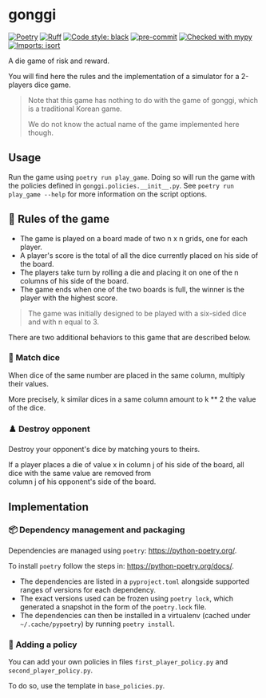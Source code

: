 # gonggi

[![Poetry](https://img.shields.io/endpoint?url=https://python-poetry.org/badge/v0.json)](https://python-poetry.org/)
[![Ruff](https://img.shields.io/endpoint?url=https://raw.githubusercontent.com/astral-sh/ruff/main/assets/badge/v2.json)](https://github.com/astral-sh/ruff)
[![Code style: black](https://img.shields.io/badge/code%20style-black-000000.svg)](https://github.com/psf/black)
[![pre-commit](https://img.shields.io/badge/pre--commit-enabled-brightgreen?logo=pre-commit&logoColor=white)](https://github.com/pre-commit/pre-commit)
[![Checked with mypy](http://www.mypy-lang.org/static/mypy_badge.svg)](http://mypy-lang.org/)
[![Imports: isort](https://img.shields.io/badge/%20imports-isort-%231674b1?style=flat&labelColor=ef8336)](https://pycqa.github.io/isort/)

A die game of risk and reward.

You will find here the rules and the implementation of a simulator for a 2-players dice game.

> Note that this game has nothing to do with the game of gonggi, which is a traditional Korean game.
> 
> We do not know the actual name of the game implemented here though.

## Usage

Run the game using `poetry run play_game`.
Doing so will run the game with the policies defined in `gonggi.policies.__init__.py`.
See `poetry run play_game --help` for more information on the script options.

## 📜 Rules of the game

- The game is played on a board made of two n x n grids, one for each player.
- A player's score is the total of all the dice currently placed on his side of the board.
- The players take turn by rolling a die and placing it on one of the n columns of his side of the board.
- The game ends when one of the two boards is full, the winner is the player with the highest score.

> The game was initially designed to be played with a six-sided dice and with n equal to 3.

There are two additional behaviors to this game that are described below.

### 🎲 Match dice

When dice of the same number are placed in the same column, multiply their values.

More precisely, k similar dices in a same column amount to k ** 2 the value of the dice.

### ♟️ Destroy opponent

Destroy your opponent's dice by matching yours to theirs.

If a player places a die of value x in column j of his side of the board, all dice with the same value are removed from\
column j of his opponent's side of the board.

## Implementation

### 📦 Dependency management and packaging

Dependencies are managed using `poetry`: https://python-poetry.org/.

To install `poetry` follow the steps in: https://python-poetry.org/docs/.

- The dependencies are listed in a `pyproject.toml` alongside supported ranges of versions for each dependency.
- The exact versions used can be frozen using `poetry lock`, which generated a snapshot in the form of the `poetry.lock`
  file.
- The dependencies can then be installed in a virtualenv (cached under `~/.cache/pypoetry`) by running `poetry install`.

### 🔨 Adding a policy

You can add your own policies in files `first_player_policy.py` and `second_player_policy.py`.

To do so, use the template in `base_policies.py`.
